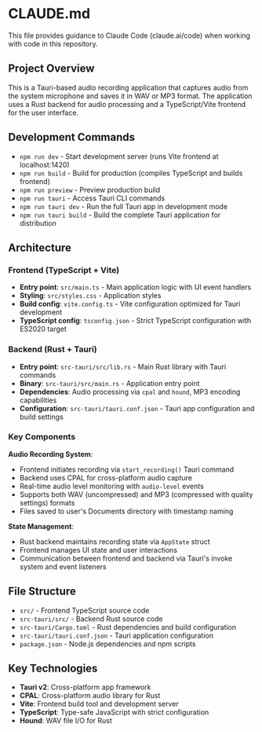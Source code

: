 # CLAUDE.md

This file provides guidance to Claude Code (claude.ai/code) when working with code in this repository.

## Project Overview

This is a Tauri-based audio recording application that captures audio from the system microphone and saves it in WAV or MP3 format. The application uses a Rust backend for audio processing and a TypeScript/Vite frontend for the user interface.

## Development Commands

- `npm run dev` - Start development server (runs Vite frontend at localhost:1420)
- `npm run build` - Build for production (compiles TypeScript and builds frontend)
- `npm run preview` - Preview production build
- `npm run tauri` - Access Tauri CLI commands
- `npm run tauri dev` - Run the full Tauri app in development mode
- `npm run tauri build` - Build the complete Tauri application for distribution

## Architecture

### Frontend (TypeScript + Vite)
- **Entry point**: `src/main.ts` - Main application logic with UI event handlers
- **Styling**: `src/styles.css` - Application styles
- **Build config**: `vite.config.ts` - Vite configuration optimized for Tauri development
- **TypeScript config**: `tsconfig.json` - Strict TypeScript configuration with ES2020 target

### Backend (Rust + Tauri)
- **Entry point**: `src-tauri/src/lib.rs` - Main Rust library with Tauri commands
- **Binary**: `src-tauri/src/main.rs` - Application entry point
- **Dependencies**: Audio processing via `cpal` and `hound`, MP3 encoding capabilities
- **Configuration**: `src-tauri/tauri.conf.json` - Tauri app configuration and build settings

### Key Components

**Audio Recording System**:
- Frontend initiates recording via `start_recording()` Tauri command
- Backend uses CPAL for cross-platform audio capture
- Real-time audio level monitoring with `audio-level` events
- Supports both WAV (uncompressed) and MP3 (compressed with quality settings) formats
- Files saved to user's Documents directory with timestamp naming

**State Management**:
- Rust backend maintains recording state via `AppState` struct
- Frontend manages UI state and user interactions
- Communication between frontend and backend via Tauri's invoke system and event listeners

## File Structure

- `src/` - Frontend TypeScript source code
- `src-tauri/src/` - Backend Rust source code  
- `src-tauri/Cargo.toml` - Rust dependencies and build configuration
- `src-tauri/tauri.conf.json` - Tauri application configuration
- `package.json` - Node.js dependencies and npm scripts

## Key Technologies

- **Tauri v2**: Cross-platform app framework
- **CPAL**: Cross-platform audio library for Rust
- **Vite**: Frontend build tool and development server
- **TypeScript**: Type-safe JavaScript with strict configuration
- **Hound**: WAV file I/O for Rust